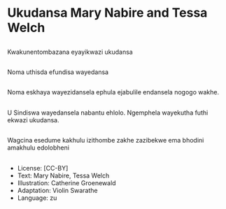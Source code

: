# Ukudansa Mary Nabire and Tessa Welch

##
Kwakunentombazana
eyayikwazi ukudansa

##
Noma uthisda efundisa
wayedansa

##
Noma eskhaya
wayezidansela ephula
ejabulile endansela
nogogo wakhe.

##
U Sindiswa
wayedansela nabantu
ehlolo. Ngemphela
wayekutha futhi ekwazi
ukudansa.

##

##
Wagcina esedume kakhulu izithombe zakhe
zazibekwe ema bhodini amakhulu
edolobheni

##
* License: [CC-BY]
* Text: Mary Nabire, Tessa Welch
* Illustration: Catherine Groenewald
* Adaptation: Violin Swarathe
* Language: zu
